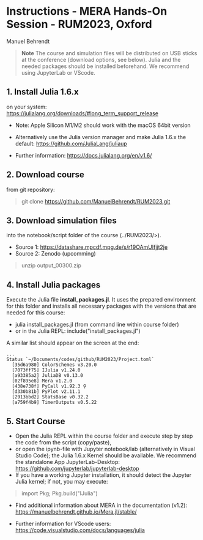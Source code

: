 # Instructions - MERA Hands-On Session - RUM2023, Oxford
Manuel Behrendt

> **Note**
> The course and simulation files will be distributed on USB sticks at the conference (download options, see below). Julia and the needed packages should be installed beforehand. We recommend using JupyterLab or VScode.

## 1. Install Julia 1.6.x
on your system: https://julialang.org/downloads/#long_term_support_release

- Note: Apple Silicon M1/M2 should work with the macOS 64bit version

- Alternatively use the Julia version manager and make Julia 1.6.x the default: https://github.com/JuliaLang/juliaup

- Further information: https://docs.julialang.org/en/v1.6/


## 2. Download course
from git repository:
>git clone https://github.com/ManuelBehrendt/RUM2023.git

## 3. Download simulation files 
into the notebook/script folder of the course (../RUM2023/>).
- Source 1: https://datashare.mpcdf.mpg.de/s/r19OAmUIfjjt2je
- Source 2: Zenodo (upcomming)

>unzip output_00300.zip

## 4. Install Julia packages
Execute the Julia file **install_packages.jl**. It uses the prepared environment for this folder and installs all necessary packages with the versions that are needed for this course:
- julia install_packages.jl  (from command line within course folder)
- or in the Julia REPL: include("install_packages.jl")

A similar list should appear on the screen at the end:
```
...
Status `~/Documents/codes/github/RUM2023/Project.toml`
  [35d6a980] ColorSchemes v3.20.0
  [7073ff75] IJulia v1.24.0
  [a93385a2] JuliaDB v0.13.0
  [02f895e8] Mera v1.2.0
  [438e738f] PyCall v1.92.3 ⚲
  [d330b81b] PyPlot v2.11.1
  [2913bbd2] StatsBase v0.32.2
  [a759f4b9] TimerOutputs v0.5.22
```

## 5. Start Course
- Open the Julia REPL within the course folder and execute step by step the code from the script (copy/paste),
- or open the ipynb-file with Jupyter notebook/lab  (alternatively in Visual Studio Code); the Julia 1.6.x Kernel should be available. We recommend the standalone App JupyterLab-Desktop: https://github.com/jupyterlab/jupyterlab-desktop
- If you have a working Jupyter installation, it should detect the Jupyter Julia kernel; if not, you may execute: 
>import Pkg; Pkg.build("IJulia")

- Find additional information about MERA in the documentation (v1.2): https://manuelbehrendt.github.io/Mera.jl/stable/ 

- Further information for VScode users: https://code.visualstudio.com/docs/languages/julia